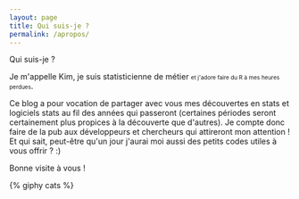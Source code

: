 ```yaml
---
layout: page
title: Qui suis-je ?
permalink: /apropos/
---
```

<span class="post-title">Qui suis-je ? </span>

<p>Je m'appelle Kim, je suis statisticienne de métier <FONT size="1">et j'adore faire du R à mes heures perdues</FONT>.</p>
<p>Ce blog a pour vocation de partager avec vous mes découvertes en stats et logiciels stats au fil des années qui passeront (certaines périodes seront certainement plus propices à la découverte que d'autres). Je compte donc faire de la pub aux développeurs et chercheurs qui attireront mon attention ! Et qui sait, peut-être qu'un jour j'aurai moi aussi des petits codes utiles à vous offrir ? :)</p>
<p>Bonne visite à vous !</p>

{% giphy cats %}
